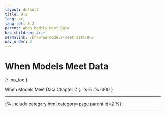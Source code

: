 ```yaml
---
layout: default
title: 8-2
lang: kr
lang-ref: 8-2
parent: When Models Meet Data
has_children: true
permalink: /kr/when-models-meet-data/8-2
nav_order: 2
---
```


# When Models Meet Data
{: .no_toc }


When Models Meet Data Chapter 2
{: .fs-5 .fw-300 }

---

{% include category.html category=page.parent id=2 %}

---


